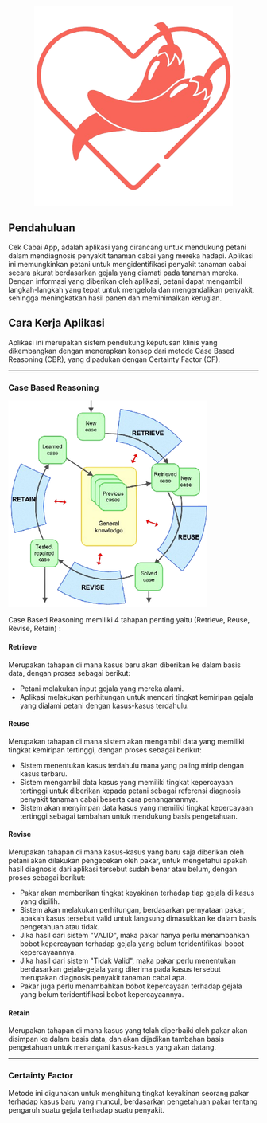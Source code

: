 <p align="center"><a target="_blank"><img src="storage/app/public/image/main/logo.png" width="400" alt="Cek Cabai App Logo"></a></p>

<p align="center">
<!-- <a href="https://github.com/laravel/framework/actions"><img src="https://github.com/laravel/framework/workflows/tests/badge.svg" alt="Build Status"></a>
<a href="https://packagist.org/packages/laravel/framework"><img src="https://img.shields.io/packagist/dt/laravel/framework" alt="Total Downloads"></a>
<a href="https://packagist.org/packages/laravel/framework"><img src="https://img.shields.io/packagist/v/laravel/framework" alt="Latest Stable Version"></a>
<a href="https://packagist.org/packages/laravel/framework"><img src="https://img.shields.io/packagist/l/laravel/framework" alt="License"></a> -->
</p>

## Pendahuluan

Cek Cabai App, adalah aplikasi yang dirancang untuk mendukung petani dalam mendiagnosis penyakit tanaman cabai yang mereka hadapi. Aplikasi ini memungkinkan petani untuk mengidentifikasi penyakit tanaman cabai secara akurat berdasarkan gejala yang diamati pada tanaman mereka. Dengan informasi yang diberikan oleh aplikasi, petani dapat mengambil langkah-langkah yang tepat untuk mengelola dan mengendalikan penyakit, sehingga meningkatkan hasil panen dan meminimalkan kerugian.


<!-- ## Cara Menggunakan Cek Cabai App

Dalam apliaksi Cek Cabai App terdapat 3 role utama diantaranya adalah ( Admin, Pakar, dan Petani )

### Admin
Merupakan role yang diberikan untuk 

- CRUD semua data user

### Pakar Tanaman Cabai
Meruakan role yang diberikan terhadap orang yang memiliki pengetahuan lebih terhadap tanaman cabai yang juga sudah terjamin dan terpilih untuk dapat memegang role tersebut. <br><br>

Pakar disini akan bertugas sebagai orang yang akan melakukan kontrol terhadap berbagai pengetahuan yang tersedia didalam aplikasi mulai dari :

- Jenis Gejala,
- Jenis Penyakit besertakan cara penanganan,
- Menentukan suatu penyakit dapat disebabkan oleh gejala apa saja,
- Melakukan revisi pengetahuan berdasarkan kasus baru yang diberikan oleh para petani.

Pakar tanaman cabai akan diberikan hak akses untuk dapat melakukan berbagai hal seperti:

- CRUD Gejala Tanaman Cabai
- CRUD Penyakit Tanaman Cabai
- CRUD Kasus Tanaman Cabai

### Petani Tanaman Cabai -->

## Cara Kerja Aplikasi

Aplikasi ini merupakan sistem pendukung keputusan klinis yang dikembangkan dengan menerapkan konsep dari metode Case Based Reasoning (CBR), yang dipadukan dengan Certainty Factor (CF).

---

### Case Based Reasoning

<a href="https://www.researchgate.net/figure/Case-based-reasoning-lifecycle_fig1_27466341"><img src="storage/app/public/image/main/Case-based-reasoning-lifecycle.png" width="400" alt="Proses Case Based Reasoning"></a>

Case Based Reasoning memiliki 4 tahapan penting yaitu (Retrieve, Reuse, Revise, Retain) :

#### Retrieve
Merupakan tahapan di mana kasus baru akan diberikan ke dalam basis data, dengan proses sebagai berikut:

- Petani melakukan input gejala yang mereka alami.
- Aplikasi melakukan perhitungan untuk mencari tingkat kemiripan gejala yang dialami petani dengan kasus-kasus terdahulu.

#### Reuse
Merupakan tahapan di mana sistem akan mengambil data yang memiliki tingkat kemiripan tertinggi, dengan proses sebagai berikut:

- Sistem menentukan kasus terdahulu mana yang paling mirip dengan kasus terbaru.
- Sistem mengambil data kasus yang memiliki tingkat kepercayaan tertinggi untuk diberikan kepada petani sebagai referensi diagnosis penyakit tanaman cabai beserta cara penanganannya.
- Sistem akan menyimpan data kasus yang memiliki tingkat kepercayaan tertinggi sebagai tambahan untuk mendukung basis pengetahuan.

#### Revise
Merupakan tahapan di mana kasus-kasus yang baru saja diberikan oleh petani akan dilakukan pengecekan oleh pakar, untuk mengetahui apakah hasil diagnosis dari aplikasi tersebut sudah benar atau belum, dengan proses sebagai berikut:

- Pakar akan memberikan tingkat keyakinan terhadap tiap gejala di kasus yang dipilih.
- Sistem akan melakukan perhitungan, berdasarkan pernyataan pakar, apakah kasus tersebut valid untuk langsung dimasukkan ke dalam basis pengetahuan atau tidak.
- Jika hasil dari sistem "VALID", maka pakar hanya perlu menambahkan bobot kepercayaan terhadap gejala yang belum teridentifikasi bobot kepercayaannya.
- Jika hasil dari sistem "Tidak Valid", maka pakar perlu menentukan berdasarkan gejala-gejala yang diterima pada kasus tersebut merupakan diagnosis penyakit tanaman cabai apa.
- Pakar juga perlu menambahkan bobot kepercayaan terhadap gejala yang belum teridentifikasi bobot kepercayaannya.

#### Retain
Merupakan tahapan di mana kasus yang telah diperbaiki oleh pakar akan disimpan ke dalam basis data, dan akan dijadikan tambahan basis pengetahuan untuk menangani kasus-kasus yang akan datang.

---

### Certainty Factor

Metode ini digunakan untuk menghitung tingkat keyakinan seorang pakar terhadap kasus baru yang muncul, berdasarkan pengetahuan pakar tentang pengaruh suatu gejala terhadap suatu penyakit.
